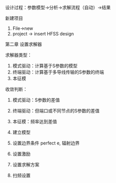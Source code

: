 设计过程：参数模型→分析→求解流程（自动）→结果

新建项目

1. File→new
2. project → insert HFSS design

  

  

第二章 设置求解器

求解器类型：

1. 模式驱动：计算基于S参数的模型
2. 终端驱动：计算基于多导线传输的S参数的终端
3. 本征模

收敛判断：

1. 模式驱动：S参数的差值
2. 终端驱动：但端口或不同节点的S参数的差值
3. 本征模：频率达到差值

  

  

1. 建立模型
2. 设置边界条件 perfect e, 辐射边界
3. 设置激励
4. 设置求解方案
5. 扫频设置